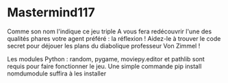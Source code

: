 # Mastermind117

Comme son nom l'indique ce jeu triple A vous fera redécouvrir l'une des qualités phares votre agent préféré : la réflexion !
Aidez-le à trouver le code secret pour déjouer les plans du diabolique professeur Von Zimmel !

Les modules Python : random, pygame, moviepy.editor et pathlib sont requis pour faire fonctionner le jeu.
Une simple commande pip install nomdumodule suffira à les installer
